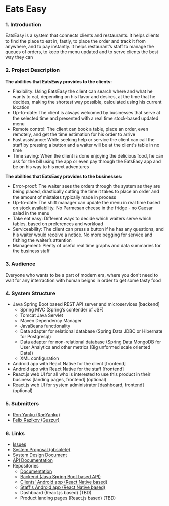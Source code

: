 # Eats Easy

### 1. Introduction
EatsEasy is a system that connects clients and restaurants. It helps clients to find the place to eat in, fastly, to place the order and track it from anywhere, and to pay instantly. It helps restaurant’s staff to manage the queues of orders, to keep the menu updated and to serve clients the best way they can
### 2. Project Description
**The abilities that EatsEasy provides to the clients:**
- Flexibility: Using EatsEasy the client can search where and what he wants to eat, depending on
his flavor and desires, at the time that he decides, making the shortest way possible, calculated
using his current location
- Up-to-date: The client is always welcomed by businesses that serve at the selected time and
presented with a real time stock-based updated menu
- Remote control: The client can book a table, place an order, even remotely, and get the time
estimation for his order to arrive
- Fast assistance: While seeking help or service the client can call the staff by pressing a button
and a waiter will be at the client's table in no time
- Time saving: When the client is done enjoying the delicious food, he can ask for the bill using
the app or even pay through the EatsEasy app and be on his way to his next adventures

**The abilities that EatsEasy provides to the businesses:**
- Error-proof: The waiter sees the orders through the system as they are being placed, drastically
cutting the time it takes to place an order and the amount of mistakes typically made in process
- Up-to-date: The shift manager can update the menu in real time based on stock availability. No
Parmesan cheese in the fridge - no Caesar salad in the menu
- Take eat easy: Different ways to decide which waiters serve which tables, based on
preferences and workload
- Serviceability: The client can press a button if he has any questions, and his waiter would
receive a notice. No more begging for service and fishing the waiter’s attention
- Management: Plenty of useful real time graphs and data summaries for the business staff
### 3. Audience
Everyone who wants to be a part of modern era, where you don't need to wait for any interraction with human beigns in order to get some tasty food
### 4. System Structure
- Java Spring Boot based REST API server and microservices [backend]
  - Spring MVC (Spring’s contender of JSF)
  - Tomcat Java Servlet
  - Maven Dependency Manager
  - JavaBeans functionality
  - Data adapter for relational database (Spring Data JDBC or Hibernate for Postgresql)
  - Data adapter for non-relational database (Spring Data MongoDB for User Analytics and
  other metrics (Big unformed scale oriented Data))
  - XML configuration
- Android app with React Native for the client [frontend]
- Android app with React Native for the staff [frontend]
- React.js web UI for all who is interested to use this product in their business [landing pages, frontend] (optional)
- React.js web UI for system administrator [dashboard, frontend] (optional)
### 5. Submitters
* [Ron Yanku (RonYanku)](https://github.com/RonYanku)
* [Felix Razikov (Guzzur)](https://github.com/Guzzur)

### 6. Links
  * [Issues](/issues)
  * [System Proposal (obsolete)](/documentation/eats-easy-proposal.pdf)
  * [System Design Document](/documentation/system-design-document.md)
  * [API Documentation](https://documenter.getpostman.com/view/6521609/S1EQTyQ4?version=latest)
  * Repositories
    * [Documentation](https://github.com/eats-easy/eats-easy-doc)
    * [Backend (Java Spring Boot based API)](https://github.com/eats-easy/eats-easy-spring)
    * [Clients' Android app (React Native based)](https://github.com/eats-easy/eats-easy-eaters-app)
    * [Staff's Android app (React Native based)](https://github.com/eats-easy/eats-easy-staff-app)
    * Dashboard (React.js based) (TBD)
    * Product landing pages (React.js based) (TBD)
